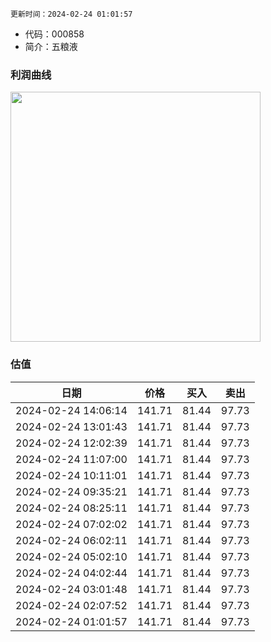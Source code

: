 
`更新时间：2024-02-24 01:01:57`

* 代码：000858
* 简介：五粮液

### 利润曲线

<img src="https://quickchart.io/chart?c=%7B%22type%22:%20%22line%22%2C%20%22data%22:%20%7B%22labels%22:%20%5B%2721%27%2C%20%2722%27%2C%20%2723%27%5D%2C%20%22datasets%22:%20%5B%7B%22label%22:%20%22%E5%BD%92%E6%AF%8D%E5%87%80%E5%88%A9%E6%B6%A6%22%2C%20%22data%22:%20%5B199.55%2C%20233.77%2C%20266.91%5D%7D%5D%7D%7D" style="width: 400px; height: auto;">

### 估值

|    日期    |    价格    |    买入    |    卖出    |    
|:------------:|:------------:|:------------:|:------------:|
|2024-02-24 14:06:14|141.71|81.44|97.73|
|2024-02-24 13:01:43|141.71|81.44|97.73|
|2024-02-24 12:02:39|141.71|81.44|97.73|
|2024-02-24 11:07:00|141.71|81.44|97.73|
|2024-02-24 10:11:01|141.71|81.44|97.73|
|2024-02-24 09:35:21|141.71|81.44|97.73|
|2024-02-24 08:25:11|141.71|81.44|97.73|
|2024-02-24 07:02:02|141.71|81.44|97.73|
|2024-02-24 06:02:11|141.71|81.44|97.73|
|2024-02-24 05:02:10|141.71|81.44|97.73|
|2024-02-24 04:02:44|141.71|81.44|97.73|
|2024-02-24 03:01:48|141.71|81.44|97.73|
|2024-02-24 02:07:52|141.71|81.44|97.73|
|2024-02-24 01:01:57|141.71|81.44|97.73|